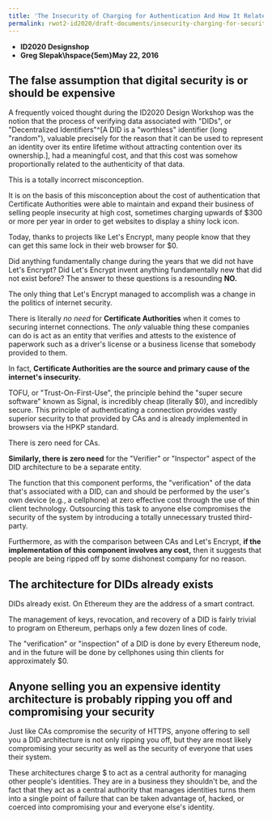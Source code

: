 ```yaml
---
title: 'The Insecurity of Charging for Authentication And How It Relates To Decentralized Identifiers" (DIDs)'
permalink: rwot2-id2020/draft-documents/insecurity-charging-for-security-and-decentralized-identifiers/
---
```


* **ID2020 Designshop**
* **Greg Slepak${}$\hspace{5em}May 22, 2016**

## The false assumption that digital security is or should be expensive

A frequently voiced thought during the ID2020 Design Workshop  was the notion that the process of verifying data associated with "DIDs", or "Decentralized Identifiers"^[A DID is a "worthless" identifier (long "random"), valuable precisely for the reason that it can be used to represent an identity over its entire lifetime without attracting contention over its ownership.], had a meaningful cost, and that this cost was somehow proportionally related to the authenticity of that data.

This is a totally incorrect misconception.

It is on the basis of this misconception about the cost of authentication that Certificate Authorities were able to maintain and expand their business of selling people insecurity at high cost, sometimes charging upwards of $300 or more per year in order to get websites to display a shiny lock icon.

Today, thanks to projects like Let's Encrypt, many people know that they can get this same lock in their web browser for $0.

Did anything fundamentally change during the years that we did not have Let's Encrypt? Did Let's Encrypt invent anything fundamentally new that did not exist before? The answer to these questions is a resounding __NO.__

The only thing that Let's Encrypt managed to accomplish was a change in the politics of internet security.

There is literally _no need_ for __Certificate Authorities__ when it comes to securing internet connections. The _only_ valuable thing these companies can do is act as an entity that verifies and attests to the existence of paperwork such as a driver's license or a business license that somebody provided to them.

In fact, __Certificate Authorities are the source and primary cause of the internet's insecurity.__

TOFU, or "Trust-On-First-Use", the principle behind the "super secure software" known as Signal, is incredibly cheap (literally $0), and incredibly secure. This principle of authenticating a connection provides vastly superior security to that provided by CAs and is already implemented in browsers via the HPKP standard.

There is zero need for CAs.

__Similarly, there is zero need__ for the "Verifier" or "Inspector" aspect of the DID architecture to be a separate entity.

The function that this component performs, the "verification" of the data that's associated with a DID, can and should be performed by the user's own device (e.g., a cellphone) at zero effective cost through the use of thin client technology. Outsourcing this task to anyone else compromises the security of the system by introducing a totally unnecessary trusted third-party.

Furthermore, as with the comparison between CAs and Let's Encrypt, __if the implementation of this component involves any cost,__ then it suggests that people are being ripped off by some dishonest company for no reason.

## The architecture for DIDs already exists

DIDs already exist. On Ethereum they are the address of a smart contract.

The management of keys, revocation, and recovery of a DID is fairly trivial to program on Ethereum, perhaps only a few dozen lines of code.

The "verification" or "inspection" of a DID is done by every Ethereum node, and in the future will be done by cellphones using thin clients for approximately $0.

## Anyone selling you an expensive identity architecture is probably ripping you off and compromising your security

Just like CAs compromise the security of HTTPS, anyone offering to sell you a DID architecture is not only ripping you off, but they are most likely compromising your security as well as the security of everyone that uses their system.

These architectures charge $ to act as a central authority for managing other people's identities. They are in a business they shouldn't be, and the fact that they act as a central authority that manages identities turns them into a single point of failure that can be taken advantage of, hacked, or coerced into compromising your and everyone else's identity.
